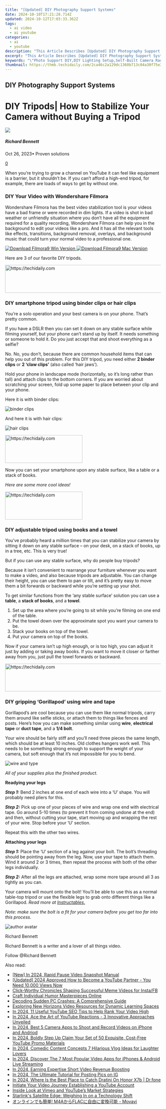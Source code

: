 ```yaml
---
title: "[Updated] DIY Photography Support Systems"
date: 2024-10-10T17:21:28.714Z
updated: 2024-10-12T17:03:33.362Z
tags:
  - ai video
  - ai youtube
categories:
  - ai
  - youtube
description: "This Article Describes [Updated] DIY Photography Support Systems"
excerpt: "This Article Describes [Updated] DIY Photography Support Systems"
keywords: "\"Photo Support DIY,DIY Lighting Setup,Self-Built Camera Rack,Portable Gear Stand,Easy Photography Stands,Personalized Backdrop System,Versatile Camera Mounts\""
thumbnail: https://thmb.techidaily.com/2ca46c2a129dc1360b713c04a30f75e3e36c2cb0f971400d44a0a7430d69515d.jpg
---
```


## DIY Photography Support Systems

# DIY Tripods| How to Stabilize Your Camera without Buying a Tripod

![](https://images.wondershare.com/filmora/article-images/richard-bennett.jpg)

##### Richard Bennett

 Oct 26, 2023• Proven solutions

[0](#commentsBoxSeoTemplate)

When you’re trying to grow a channel on YouTube it can feel like equipment is a barrier, but it shouldn’t be. If you can’t afford a high-end tripod, for example, there are loads of ways to get by without one.

### DIY Your Video with Wondershare Filmora

Wondershare Filmora has the best video stabilization tool is your videos have a bad frame or were recorded in dim lights. If a video is shot in bad weather or unfriendly situation where you don’t have all the equipment required for a quality recording, Wondershare Filmora can help you in the background to edit your videos like a pro. And it has all the relevant tools like effects, transitions, background removal, overlays, and background music that could turn your normal video to a professional one.

[![Download Filmora9 Win Version](https://images.wondershare.com/filmora/guide/download-btn-win.jpg) ](https://tools.techidaily.com/wondershare/filmora/download/) [![Download Filmora9 Mac Version](https://images.wondershare.com/filmora/guide/download-btn-mac.jpg) ](https://tools.techidaily.com/wondershare/filmora/download/)

Here are 3 of our favorite DIY tripods.

<!-- affiliate ads begin -->
<a href="https://appsumo.8odi.net/c/5597632/2094428/7443" target="_top" id="2094428">
  <img src="//a.impactradius-go.com/display-ad/7443-2094428" border="0" alt="https://techidaily.com" width="728" height="90"/>
</a>
<img height="0" width="0" src="https://appsumo.8odi.net/i/5597632/2094428/7443" style="position:absolute;visibility:hidden;" border="0" />
<!-- affiliate ads end -->

### **DIY smartphone tripod using binder clips or hair clips**

You’re a solo operation and your best camera is on your phone. That’s pretty common.

If you have a DSLR then you can set it down on any stable surface while filming yourself, but your phone can’t stand up by itself. It needs something or someone to hold it. Do you just accept that and shoot everything as a selfie?

No. No, you don’t, because there are common household items that can help you out of this problem. For this DIY tripod, you need either **2 binder clips** or **2 ‘claw clips’** (also called ‘hair jaws’).

Hold your phone in landscape mode (horizontally, so it’s long rather than tall) and attach clips to the bottom corners. If you are worried about scratching your screen, fold up some paper to place between your clip and your phone.

Here it is with binder clips:

![binder clips](https://images.wondershare.com/filmora/article-images/binder-clips.jpg)

And here it is with hair clips:

![hair clips](https://images.wondershare.com/filmora/article-images/hair-clips.jpg)

<!-- affiliate ads begin -->
<a href="https://aligracehair.sjv.io/c/5597632/2135354/19272" target="_top" id="2135354">
  <img src="//a.impactradius-go.com/display-ad/19272-2135354" border="0" alt="https://techidaily.com" width="250" height="90"/>
</a>
<img height="0" width="0" src="https://aligracehair.sjv.io/i/5597632/2135354/19272" style="position:absolute;visibility:hidden;" border="0" />
<!-- affiliate ads end -->

Now you can set your smartphone upon any stable surface, like a table or a stack of books.

 _Here are some more cool ideas!_

<!-- affiliate ads begin -->
<a href="https://review-au.sjv.io/c/5597632/2098705/14409" target="_top" id="2098705">
  <img src="//a.impactradius-go.com/display-ad/14409-2098705" border="0" alt="https://techidaily.com" width="250" height="90"/>
</a>
<img height="0" width="0" src="https://review-au.sjv.io/i/5597632/2098705/14409" style="position:absolute;visibility:hidden;" border="0" />
<!-- affiliate ads end -->

### **DIY adjustable tripod using books and a towel**

You’ve probably heard a million times that you can stabilize your camera by sitting it down on any stable surface – on your desk, on a stack of books, up in a tree, etc. This is very true!

But if you can use any stable surface, why do people buy tripods?

Because it isn’t convenient to rearrange your furniture whenever you want to make a video, and also because tripods are adjustable. You can change their height, you can use them to pan or tilt, and it’s pretty easy to move them a bit forwards or backward while you’re setting up your shot.

To get similar functions from the ‘any stable surface’ solution you can use a **table**, a **stack of books**, and a **towel**.

1. Set up the area where you’re going to sit while you’re filming on one end of the table.
2. Put the towel down over the approximate spot you want your camera to be.
3. Stack your books on top of the towel.
4. Put your camera on top of the books.

Now if your camera isn’t up high enough, or is too high, you can adjust it just by adding or taking away books. If you want to move it closer or farther away from you, just pull the towel forwards or backward.

<!-- affiliate ads begin -->
<a href="https://appsumo.8odi.net/c/5597632/2151864/7443" target="_top" id="2151864">
  <img src="//a.impactradius-go.com/display-ad/7443-2151864" border="0" alt="https://techidaily.com" width="600" height="90"/>
</a>
<img height="0" width="0" src="https://appsumo.8odi.net/i/5597632/2151864/7443" style="position:absolute;visibility:hidden;" border="0" />
<!-- affiliate ads end -->

### **DIY gripping ‘Gorillapod’ using wire and tape**

Gorillapod’s are cool because you can use them like normal tripods, carry them around like selfie sticks, or attach them to things like fences and posts. Here’s how you can make something similar using **wire**, **electrical tape** or **duct tape**, and a **1/4 bolt**.

Your wire should be fairly stiff and you’ll need three pieces the same length, which should be at least 10 inches. Old clothes hangers work well. This needs to be something strong enough to support the weight of your camera, but soft enough that it’s not impossible for you to bend.

 ![wire and type](https://images.wondershare.com/filmora/article-images/wire-and-type.jpg)

_All of your supplies plus the finished product._

**Readying your legs**

**_Step 1:_** Bend 2 inches at one end of each wire into a ‘U’ shape. You will probably need pliers for this.

**_Step 2:_** Pick up one of your pieces of wire and wrap one end with electrical tape. Go around 5-10 times (to prevent it from coming undone at the end) and then, without cutting your tape, start moving up and wrapping the rest of your wire. Stop before your ‘U’ section.

Repeat this with the other two wires.

 **Attaching your legs**

_**Step 1:**_ Place the ‘U’ section of a leg against your bolt. The bolt’s threading should be pointing away from the leg. Now, use your tape to attach them. Wind it around 2 or 3 times, then repeat the process with both of the other legs individually.

_**Step 2:**_ After all the legs are attached, wrap some more tape around all 3 as tightly as you can.

 Your camera will mount onto the bolt! You’ll be able to use this as a normal table-top tripod or use the flexible legs to grab onto different things like a Gorillapod. _Read more at_ [_Instructables_.](http://www.instructables.com/id/Pocket-Tripod/)

_Note: make sure the bolt is a fit for your camera before you get too far into this process._

![author avatar](https://images.wondershare.com/filmora/article-images/richard-bennett.jpg)

Richard Bennett

Richard Bennett is a writer and a lover of all things video.

Follow @Richard Bennett

<ins class="adsbygoogle"
      style="display:block"
      data-ad-client="ca-pub-7571918770474297"
      data-ad-slot="8358498916"
      data-ad-format="auto"
      data-full-width-responsive="true"></ins>

<span class="atpl-alsoreadstyle">Also read:</span>
<div><ul>
<li><a href="https://screen-activity-recording.techidaily.com/new-in-2024-rapid-pause-video-snapshot-manual/"><u>[New] In 2024, Rapid Pause Video Snapshot Manual</u></a></li>
<li><a href="https://youtube-data.techidaily.com/ed-2024-approved-how-to-become-a-youtube-partner-you-need-10000-views-now/"><u>[Updated] 2024 Approved How to Become a YouTube Partner - You Need 10,000 Views Now</u></a></li>
<li><a href="https://instagram-clips.techidaily.com/click-worthy-chronicles-shaping-successful-meme-videos-for-instafb/"><u>Click-Worthy Chronicles Shaping Successful Meme Videos for Insta/FB</u></a></li>
<li><a href="https://extra-information.techidaily.com/craft-individual-humor-masterpieces-online/"><u>Craft Individual Humor Masterpieces Online</u></a></li>
<li><a href="https://win-cloud.techidaily.com/decoding-sudden-pc-crashes-a-comprehensive-guide/"><u>Decoding Sudden PC Crashes: A Comprehensive Guide</u></a></li>
<li><a href="https://youtube-videos.techidaily.com/exploring-new-horizons-video-resources-for-dynamic-learning-spaces/"><u>Exploring New Horizons Video Resources for Dynamic Learning Spaces</u></a></li>
<li><a href="https://youtube-videos.techidaily.com/in-2024-11-useful-youtube-seo-tips-to-help-rank-your-video-high/"><u>In 2024, 11 Useful YouTube SEO Tips to Help Rank Your Video High</u></a></li>
<li><a href="https://youtube-videos.techidaily.com/in-2024-ace-the-art-of-youtube-reactions-3-innovative-approaches-unveiled/"><u>In 2024, Ace the Art of YouTube Reactions - 3 Innovative Approaches Unveiled</u></a></li>
<li><a href="https://youtube-clips.techidaily.com/in-2024-best-5-camera-apps-to-shoot-and-record-videos-on-iphone-and-andriod/"><u>In 2024, Best 5 Camera Apps to Shoot and Record Videos on iPhone and Andriod</u></a></li>
<li><a href="https://youtube-videos.techidaily.com/in-2024-boldly-step-up-claim-your-set-of-50-exquisite-cost-free-youtube-promo-materials/"><u>In 2024, Boldly Step Up Claim Your Set of 50 Exquisite, Cost-Free YouTube Promo Materials</u></a></li>
<li><a href="https://youtube-videos.techidaily.com/in-2024-comedic-content-concepts-7-hilarious-vlog-ideas-for-laughter-lovers/"><u>In 2024, Comedic Content Concepts 7 Hilarious Vlog Ideas for Laughter Lovers</u></a></li>
<li><a href="https://youtube-videos.techidaily.com/in-2024-discover-the-7-most-popular-video-apps-for-iphones-and-android-live-streaming/"><u>In 2024, Discover The 7 Most Popular Video Apps for iPhones & Android Live Streaming</u></a></li>
<li><a href="https://youtube-videos.techidaily.com/in-2024-earning-expertise-short-video-revenue-boosting/"><u>In 2024, Earning Expertise Short Video Revenue Boosting</u></a></li>
<li><a href="https://some-guidance.techidaily.com/in-2024-the-ultimate-tutorial-for-posting-pics-on-ig/"><u>In 2024, The Ultimate Tutorial for Posting Pics on IG</u></a></li>
<li><a href="https://pokemon-go-android.techidaily.com/in-2024-where-is-the-best-place-to-catch-dratini-on-honor-x7b-drfone-by-drfone-virtual-android/"><u>In 2024, Where Is the Best Place to Catch Dratini On Honor X7b | Dr.fone</u></a></li>
<li><a href="https://youtube-videos.techidaily.com/initiate-your-video-journey-establishing-a-youtube-account/"><u>Initiate Your Video Journey Establishing a YouTube Account</u></a></li>
<li><a href="https://youtube-videos.techidaily.com/inside-look-at-vimeo-and-youtubes-market-strategies/"><u>Inside Look at Vimeo and YouTube’s Market Strategies</u></a></li>
<li><a href="https://buynow-reviews.techidaily.com/starlinks-satellite-edge-weighing-in-on-a-technology-shift/"><u>Starlink's Satellite Edge: Weighing In on a Technology Shift</u></a></li>
<li><a href="https://win-solutions.techidaily.com/m4aflac-movavi/"><u>オンラインでも簡単! M4AからFLACに自由に変換可能 - Movavi</u></a></li>
</ul></div>

